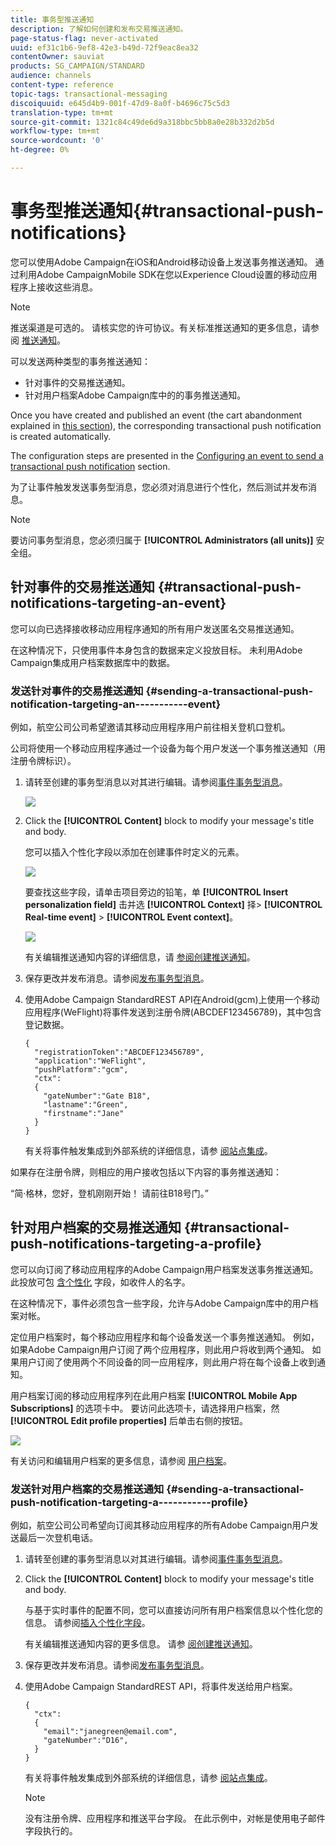 ```yaml
---
title: 事务型推送通知
description: 了解如何创建和发布交易推送通知。
page-status-flag: never-activated
uuid: ef31c1b6-9ef8-42e3-b49d-72f9eac8ea32
contentOwner: sauviat
products: SG_CAMPAIGN/STANDARD
audience: channels
content-type: reference
topic-tags: transactional-messaging
discoiquuid: e645d4b9-001f-47d9-8a0f-b4696c75c5d3
translation-type: tm+mt
source-git-commit: 1321c84c49de6d9a318bbc5bb8a0e28b332d2b5d
workflow-type: tm+mt
source-wordcount: '0'
ht-degree: 0%

---
```



# 事务型推送通知{#transactional-push-notifications}

您可以使用Adobe Campaign在iOS和Android移动设备上发送事务推送通知。 通过利用Adobe CampaignMobile SDK在您以Experience Cloud设置的移动应用程序上接收这些消息。

>[!NOTE]
>
>推送渠道是可选的。 请核实您的许可协议。有关标准推送通知的更多信息，请参阅 [推送通知](../../channels/using/about-push-notifications.md)。

可以发送两种类型的事务推送通知：

* 针对事件的交易推送通知。
* 针对用户档案Adobe Campaign库中的的事务推送通知。

Once you have created and published an event (the cart abandonment explained in [this section](../../channels/using/getting-started-with-transactional-msg.md#transactional-messaging-operating-principle)), the corresponding transactional push notification is created automatically.

The configuration steps are presented in the [Configuring an event to send a transactional push notification](../../administration/using/configuring-transactional-messaging.md#use-case--configuring-an-event-to-send-a-transactional-message) section.

为了让事件触发发送事务型消息，您必须对消息进行个性化，然后测试并发布消息。

>[!NOTE]
>
>要访问事务型消息，您必须归属于 **[!UICONTROL Administrators (all units)]** 安全组。

## 针对事件的交易推送通知 {#transactional-push-notifications-targeting-an-event}

您可以向已选择接收移动应用程序通知的所有用户发送匿名交易推送通知。

在这种情况下，只使用事件本身包含的数据来定义投放目标。 未利用Adobe Campaign集成用户档案数据库中的数据。

### 发送针对事件的交易推送通知 {#sending-a-transactional-push-notification-targeting-an-----------event}

例如，航空公司公司希望邀请其移动应用程序用户前往相关登机口登机。

公司将使用一个移动应用程序通过一个设备为每个用户发送一个事务推送通知（用注册令牌标识）。

1. 请转至创建的事务型消息以对其进行编辑。请参阅[事件事务型消息](../../channels/using/event-transactional-messages.md)。

   ![](assets/message-center_push_message.png)

1. Click the **[!UICONTROL Content]** block to modify your message&#39;s title and body.

   您可以插入个性化字段以添加在创建事件时定义的元素。

   ![](assets/message-center_push_content.png)

   要查找这些字段，请单击项目旁边的铅笔，单 **[!UICONTROL Insert personalization field]** 击并选 **[!UICONTROL Context]** 择> **[!UICONTROL Real-time event]** > **[!UICONTROL Event context]**。

   ![](assets/message-center_push_personalization.png)

   有关编辑推送通知内容的详细信息，请 [参阅创建推送通知](../../channels/using/preparing-and-sending-a-push-notification.md)。

1. 保存更改并发布消息。请参阅[发布事务型消息](../../channels/using/event-transactional-messages.md#publishing-a-transactional-message)。

1. 使用Adobe Campaign StandardREST API在Android(gcm)上使用一个移动应用程序(WeFlight)将事件发送到注册令牌(ABCDEF123456789)，其中包含登记数据。

   ```
   {
     "registrationToken":"ABCDEF123456789",
     "application":"WeFlight",
     "pushPlatform":"gcm",
     "ctx":
     {
       "gateNumber":"Gate B18",
       "lastname":"Green",
       "firstname":"Jane"
     }
   }
   ```

   有关将事件触发集成到外部系统的详细信息，请参 [阅站点集成](../../administration/using/configuring-transactional-messaging.md#integrating-the-triggering-of-the-event-in-a-website)。

如果存在注册令牌，则相应的用户接收包括以下内容的事务推送通知：

“简·格林，您好，登机刚刚开始！ 请前往B18号门。”

## 针对用户档案的交易推送通知 {#transactional-push-notifications-targeting-a-profile}

您可以向订阅了移动应用程序的Adobe Campaign用户档案发送事务推送通知。 此投放可包 [含个性化](../../designing/using/personalization.md#inserting-a-personalization-field) 字段，如收件人的名字。

在这种情况下，事件必须包含一些字段，允许与Adobe Campaign库中的用户档案对帐。

定位用户档案时，每个移动应用程序和每个设备发送一个事务推送通知。 例如，如果Adobe Campaign用户订阅了两个应用程序，则此用户将收到两个通知。 如果用户订阅了使用两个不同设备的同一应用程序，则此用户将在每个设备上收到通知。

用户档案订阅的移动应用程序列在此用户档案 **[!UICONTROL Mobile App Subscriptions]** 的选项卡中。 要访问此选项卡，请选择用户档案，然 **[!UICONTROL Edit profile properties]** 后单击右侧的按钮。

![](assets/push_notif_subscriptions.png)

有关访问和编辑用户档案的更多信息，请参阅 [用户档案](../../audiences/using/creating-profiles.md)。

### 发送针对用户档案的交易推送通知 {#sending-a-transactional-push-notification-targeting-a-----------profile}

例如，航空公司公司希望向订阅其移动应用程序的所有Adobe Campaign用户发送最后一次登机电话。

1. 请转至创建的事务型消息以对其进行编辑。请参阅[事件事务型消息](../../channels/using/event-transactional-messages.md)。

1. Click the **[!UICONTROL Content]** block to modify your message&#39;s title and body.

   与基于实时事件的配置不同，您可以直接访问所有用户档案信息以个性化您的信息。 请参阅[插入个性化字段](../../designing/using/personalization.md#inserting-a-personalization-field)。

   有关编辑推送通知内容的更多信息。 请参 [阅创建推送通知](../../channels/using/preparing-and-sending-a-push-notification.md)。

1. 保存更改并发布消息。请参阅[发布事务型消息](../../channels/using/event-transactional-messages.md#publishing-a-transactional-message)。
1. 使用Adobe Campaign StandardREST API，将事件发送给用户档案。

   ```
   {
     "ctx":
     {
       "email":"janegreen@email.com",
       "gateNumber":"D16",
     }
   }
   ```

   有关将事件触发集成到外部系统的详细信息，请参 [阅站点集成](../../administration/using/configuring-transactional-messaging.md#integrating-the-triggering-of-the-event-in-a-website)。

   >[!NOTE]
   >
   >没有注册令牌、应用程序和推送平台字段。 在此示例中，对帐是使用电子邮件字段执行的。
